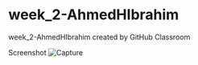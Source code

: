 # week_2-AhmedHIbrahim
week_2-AhmedHIbrahim created by GitHub Classroom

Screenshot
![Capture](https://user-images.githubusercontent.com/48028666/102094267-30ec9f80-3e33-11eb-87e2-1854cd236149.JPG)
